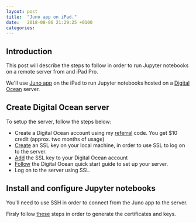 ```yaml
---
layout: post
title:  "Juno app on iPad."
date:   2018-08-06 21:29:25 +0100
categories: 
---
```

## Introduction

This post will describe the steps to follow in order to run Jupyter notebooks on a remote server from and iPad Pro.

We'll use [Juno app][juno_app] on the iPad to run Jupyter notebooks hosted on a [Digital Ocean][digital-ocean] server.

## Create Digital Ocean server

To setup the server, follow the steps below:

* Create a Digital Ocean account using my [referral][referral-code] code.  You get $10 credit (approx. two months of usage)
* [Create][ssl-key] an SSL key on your local machine, in order to use SSL to log on to the server.
* [Add][add-key] the SSL key to your Digital Ocean account
* [Follow][digitalocean-quick] the Digital Ocean quick start guide to set up your server.
* Log on to the server using SSL.

## Install and configure Jupyter notebooks

You'll need to use SSH in order to connect from the Juno app to the server.

Firsly follow [these][juno-ssh] steps in order to generate the certificates and keys.

[referral-code]:https://m.do.co/c/399038ff7529
[add-key]:https://www.digitalocean.com/docs/droplets/how-to/add-ssh-keys/to-account/
[ssl-key]:https://www.digitalocean.com/docs/droplets/how-to/add-ssh-keys/create-with-openssh/
[digitalocean-quick]: https://www.digitalocean.com/docs/droplets/quickstart/
[juno_app]: https://juno.sh
[digital-ocean]: https://www.digitalocean.com
[juno-ssh]: https://juno.sh/ssl-self-signed-cert/
